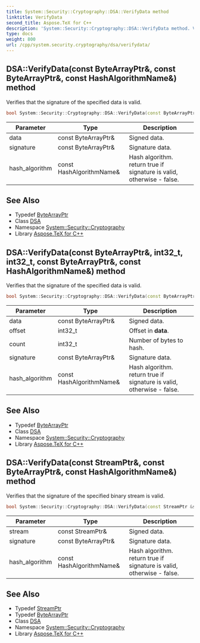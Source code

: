 ```yaml
---
title: System::Security::Cryptography::DSA::VerifyData method
linktitle: VerifyData
second_title: Aspose.TeX for C++
description: 'System::Security::Cryptography::DSA::VerifyData method. Verifies that the signature of the specified data is valid in C++.'
type: docs
weight: 800
url: /cpp/system.security.cryptography/dsa/verifydata/
---
```

## DSA::VerifyData(const ByteArrayPtr\&, const ByteArrayPtr\&, const HashAlgorithmName\&) method


Verifies that the signature of the specified data is valid.

```cpp
bool System::Security::Cryptography::DSA::VerifyData(const ByteArrayPtr &data, const ByteArrayPtr &signature, const HashAlgorithmName &hash_algorithm)
```


| Parameter | Type | Description |
| --- | --- | --- |
| data | const ByteArrayPtr\& | Signed data. |
| signature | const ByteArrayPtr\& | Signature data. |
| hash_algorithm | const HashAlgorithmName\& | Hash algorithm. return true if signature is valid, otherwise - false. |

## See Also

* Typedef [ByteArrayPtr](../../../system/bytearrayptr/)
* Class [DSA](../)
* Namespace [System::Security::Cryptography](../../)
* Library [Aspose.TeX for C++](../../../)
## DSA::VerifyData(const ByteArrayPtr\&, int32_t, int32_t, const ByteArrayPtr\&, const HashAlgorithmName\&) method


Verifies that the signature of the specified data is valid.

```cpp
bool System::Security::Cryptography::DSA::VerifyData(const ByteArrayPtr &data, int32_t offset, int32_t count, const ByteArrayPtr &signature, const HashAlgorithmName &hash_algorithm)
```


| Parameter | Type | Description |
| --- | --- | --- |
| data | const ByteArrayPtr\& | Signed data. |
| offset | int32_t | Offset in **data**. |
| count | int32_t | Number of bytes to hash. |
| signature | const ByteArrayPtr\& | Signature data. |
| hash_algorithm | const HashAlgorithmName\& | Hash algorithm. return true if signature is valid, otherwise - false. |

## See Also

* Typedef [ByteArrayPtr](../../../system/bytearrayptr/)
* Class [DSA](../)
* Namespace [System::Security::Cryptography](../../)
* Library [Aspose.TeX for C++](../../../)
## DSA::VerifyData(const StreamPtr\&, const ByteArrayPtr\&, const HashAlgorithmName\&) method


Verifies that the signature of the specified binary stream is valid.

```cpp
bool System::Security::Cryptography::DSA::VerifyData(const StreamPtr &stream, const ByteArrayPtr &signature, const HashAlgorithmName &hash_algorithm)
```


| Parameter | Type | Description |
| --- | --- | --- |
| stream | const StreamPtr\& | Signed data. |
| signature | const ByteArrayPtr\& | Signature data. |
| hash_algorithm | const HashAlgorithmName\& | Hash algorithm. return true if signature is valid, otherwise - false. |

## See Also

* Typedef [StreamPtr](../../../system/streamptr/)
* Typedef [ByteArrayPtr](../../../system/bytearrayptr/)
* Class [DSA](../)
* Namespace [System::Security::Cryptography](../../)
* Library [Aspose.TeX for C++](../../../)
